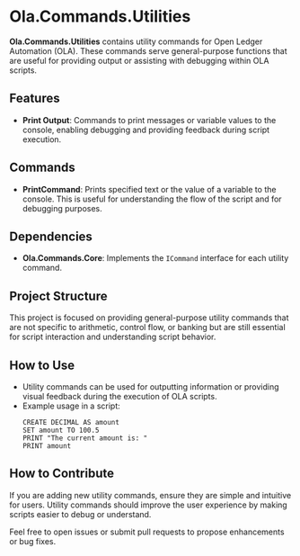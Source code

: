# Ola.Commands.Utilities

**Ola.Commands.Utilities** contains utility commands for Open Ledger Automation (OLA). These commands serve general-purpose functions that are useful for providing output or assisting with debugging within OLA scripts.

## Features
- **Print Output**: Commands to print messages or variable values to the console, enabling debugging and providing feedback during script execution.

## Commands
- **PrintCommand**: Prints specified text or the value of a variable to the console. This is useful for understanding the flow of the script and for debugging purposes.

## Dependencies
- **Ola.Commands.Core**: Implements the `ICommand` interface for each utility command.

## Project Structure
This project is focused on providing general-purpose utility commands that are not specific to arithmetic, control flow, or banking but are still essential for script interaction and understanding script behavior.

## How to Use
- Utility commands can be used for outputting information or providing visual feedback during the execution of OLA scripts.
- Example usage in a script:
  ```
  CREATE DECIMAL AS amount
  SET amount TO 100.5
  PRINT "The current amount is: "
  PRINT amount
  ```

## How to Contribute
If you are adding new utility commands, ensure they are simple and intuitive for users. Utility commands should improve the user experience by making scripts easier to debug or understand.

Feel free to open issues or submit pull requests to propose enhancements or bug fixes.

